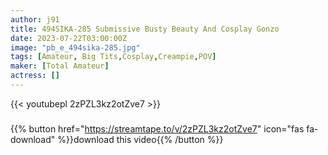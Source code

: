 ```yaml
---
author: j91
title: 494SIKA-285 Submissive Busty Beauty And Cosplay Gonzo
date: 2023-07-22T03:00:00Z
image: "pb_e_494sika-285.jpg"
tags: [Amateur, Big Tits,Cosplay,Creampie,POV]
maker: [Total Amateur]
actress: []
---
```



{{< youtubepl 2zPZL3kz2otZve7 >}}
###

{{% button href="https://streamtape.to/v/2zPZL3kz2otZve7" icon="fas fa-download" %}}download this video{{% /button %}}

